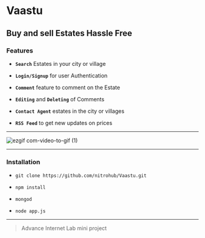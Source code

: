 # Vaastu

## Buy and sell Estates Hassle Free


### Features
- **```Search```** Estates in your city or village

- **```Login/Signup```** for user Authentication

- **```Comment```** feature to comment on the Estate

- **```Editing```** and **```Deleting```** of Comments

- **```Contact Agent```** estates in the city or villages

- **```RSS Feed```** to get new updates on prices
---
![ezgif com-video-to-gif (1)](https://user-images.githubusercontent.com/43161886/98170566-3b527a00-1f14-11eb-9cf1-0990198d4188.gif)

---
### Installation
- ```git clone https://github.com/nitrohub/Vaastu.git ```

- ```npm install```

- ```mongod```

- ```node app.js```

---
> Advance Internet Lab mini project
